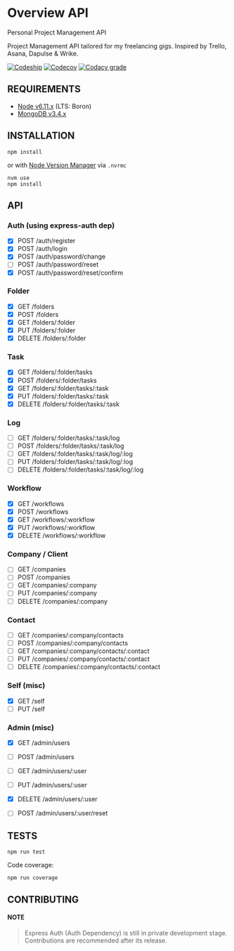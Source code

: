 Overview API
============================

Personal Project Management API

Project Management API tailored for my freelancing gigs. Inspired by Trello, Asana, Dapulse & Wrike.

[![Codeship](https://img.shields.io/codeship/ab748e30-81b5-0135-4477-4ec5e3c9a2b0/dev.svg?style=flat-square)](https://app.codeship.com/projects/246980)
[![Codecov](https://img.shields.io/codecov/c/github/supergithubo/overview-api/dev.svg?style=flat-square)](https://codecov.io/gh/supergithubo/overview-api)
[![Codacy grade](https://img.shields.io/codacy/grade/24746844097445aa806f4bb9c2364f87/dev.svg?style=flat-square)](https://www.codacy.com/app/winston.los.santos/overview-api/dashboard)

## REQUIREMENTS

- [Node v6.11.x](https://nodejs.org/en/blog/release/v6.11.0/) (LTS: Boron)
- [MongoDB v3.4.x](https://docs.mongodb.com/manual/release-notes/3.4/)

## INSTALLATION

```
npm install
```

or with [Node Version Manager](https://github.com/creationix/nvm) via `.nvrmc`

```
nvm use
npm install
```

## API

### Auth (using express-auth dep)
- [x] POST /auth/register
- [x] POST /auth/login
- [x] POST /auth/password/change
- [ ] POST /auth/password/reset
- [x] POST /auth/password/reset/confirm

### Folder
- [x] GET /folders
- [x] POST /folders
- [x] GET /folders/:folder
- [x] PUT /folders/:folder
- [x] DELETE /folders/:folder

### Task
- [x] GET /folders/:folder/tasks
- [x] POST /folders/:folder/tasks
- [x] GET /folders/:folder/tasks/:task
- [x] PUT /folders/:folder/tasks/:task
- [x] DELETE /folders/:folder/tasks/:task

### Log
- [ ] GET /folders/:folder/tasks/:task/log
- [ ] POST /folders/:folder/tasks/:task/log
- [ ] GET /folders/:folder/tasks/:task/log/:log
- [ ] PUT /folders/:folder/tasks/:task/log/:log
- [ ] DELETE /folders/:folder/tasks/:task/log/:log

### Workflow
- [x] GET /workflows
- [x] POST /workflows
- [x] GET /workflows/:workflow
- [x] PUT /workflows/:workflow
- [x] DELETE /workflows/:workflow

### Company / Client
- [ ] GET /companies
- [ ] POST /companies
- [ ] GET /companies/:company
- [ ] PUT /companies/:company
- [ ] DELETE /companies/:company

### Contact
- [ ] GET /companies/:company/contacts
- [ ] POST /companies/:company/contacts
- [ ] GET /companies/:company/contacts/:contact
- [ ] PUT /companies/:company/contacts/:contact
- [ ] DELETE /companies/:company/contacts/:contact

### Self (misc)
- [x] GET /self
- [ ] PUT /self

### Admin (misc)
- [x] GET /admin/users
- [ ] POST /admin/users
- [ ] GET /admin/users/:user
- [ ] PUT /admin/users/:user
- [x] DELETE /admin/users/:user
- [ ] POST /admin/users/:user/reset


## TESTS

```
npm run test
```

Code coverage:

```
npm run coverage
```

## CONTRIBUTING

#### NOTE

> Express Auth (Auth Dependency) is still in private development stage. Contributions are recommended after its release.

